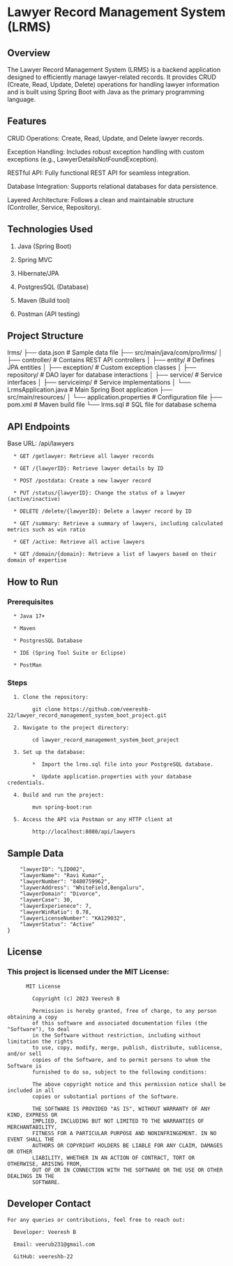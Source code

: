 # Lawyer Record Management System (LRMS)

## Overview
The Lawyer Record Management System (LRMS) is a backend application designed to efficiently manage lawyer-related records. It provides CRUD (Create, Read, Update, Delete) operations 
for handling lawyer information and is built using Spring Boot with Java as the primary programming language.

## Features
CRUD Operations: Create, Read, Update, and Delete lawyer records.

Exception Handling: Includes robust exception handling with custom exceptions (e.g., LawyerDetailsNotFoundException).

RESTful API: Fully functional REST API for seamless integration.

Database Integration: Supports relational databases for data persistence.

Layered Architecture: Follows a clean and maintainable structure (Controller, Service, Repository).

## Technologies Used
1. Java (Spring Boot)

2. Spring MVC

3. Hibernate/JPA

4. PostgresSQL (Database)

5. Maven (Build tool)

6. Postman (API testing)

## Project Structure

lrms/
├── data.json                # Sample data file
├── src/main/java/com/pro/lrms/
│   ├── controller/          # Contains REST API controllers
│   ├── entity/              # Defines JPA entities
│   ├── exception/           # Custom exception classes
│   ├── repository/          # DAO layer for database interactions
│   ├── service/             # Service interfaces
│   ├── serviceimp/          # Service implementations
│   └── LrmsApplication.java # Main Spring Boot application
├── src/main/resources/
│   └── application.properties # Configuration file
├── pom.xml                   # Maven build file
└── lrms.sql                  # SQL file for database schema

## API Endpoints

Base URL: /api/lawyers

      * GET /getlawyer: Retrieve all lawyer records
      
      * GET /{lawyerID}: Retrieve lawyer details by ID
      
      * POST /postdata: Create a new lawyer record
      
      * PUT /status/{lawyerID}: Change the status of a lawyer (active/inactive)
      
      * DELETE /delete/{lawyerID}: Delete a lawyer record by ID
      
      * GET /summary: Retrieve a summary of lawyers, including calculated metrics such as win ratio
      
      * GET /active: Retrieve all active lawyers
      
      * GET /domain/{domain}: Retrieve a list of lawyers based on their domain of expertise

## How to Run

  ### Prerequisites

      * Java 17+ 
      
      * Maven
      
      * PostgresSQL Database
      
      * IDE (Spring Tool Suite or Eclipse)

      * PostMan
  
  ### Steps
  
      1. Clone the repository:
      
            git clone https://github.com/veereshb-22/lawyer_record_management_system_boot_project.git
     
      2. Navigate to the project directory:
      
            cd lawyer_record_management_system_boot_project
      
      3. Set up the database:
      
            *  Import the lrms.sql file into your PostgreSQL database.
     
            *  Update application.properties with your database credentials.
     
      4. Build and run the project:
      
            mvn spring-boot:run
      
      5. Access the API via Postman or any HTTP client at
      
            http://localhost:8080/api/lawyers


## Sample Data
      
        "lawyerID": "LID002",
        "lawyerName": "Ravi Kumar",
        "lawyerNumber": "8480759962",
        "laywerAddress": "WhiteField,Bengaluru",
        "lawyerDomain": "Divorce",
        "laywerCase": 30,
        "lawyerExperienece": 7,
        "lawyerWinRatio": 0.78,
        "lawyerLicenseNumber": "KA129032",
        "lawyerStatus": "Active"
    }


## License

   ### This project is licensed under the MIT License:
          MIT License

            Copyright (c) 2023 Veeresh B
            
            Permission is hereby granted, free of charge, to any person obtaining a copy
            of this software and associated documentation files (the "Software"), to deal
            in the Software without restriction, including without limitation the rights
            to use, copy, modify, merge, publish, distribute, sublicense, and/or sell
            copies of the Software, and to permit persons to whom the Software is
            furnished to do so, subject to the following conditions:
            
            The above copyright notice and this permission notice shall be included in all
            copies or substantial portions of the Software.
            
            THE SOFTWARE IS PROVIDED "AS IS", WITHOUT WARRANTY OF ANY KIND, EXPRESS OR
            IMPLIED, INCLUDING BUT NOT LIMITED TO THE WARRANTIES OF MERCHANTABILITY,
            FITNESS FOR A PARTICULAR PURPOSE AND NONINFRINGEMENT. IN NO EVENT SHALL THE
            AUTHORS OR COPYRIGHT HOLDERS BE LIABLE FOR ANY CLAIM, DAMAGES OR OTHER
            LIABILITY, WHETHER IN AN ACTION OF CONTRACT, TORT OR OTHERWISE, ARISING FROM,
            OUT OF OR IN CONNECTION WITH THE SOFTWARE OR THE USE OR OTHER DEALINGS IN THE
            SOFTWARE.

            
  ## Developer Contact
    
    For any queries or contributions, feel free to reach out:
    
      Developer: Veeresh B 
      
      Email: veerub231@gmail.com
      
      GitHub: veereshb-22
  
  
